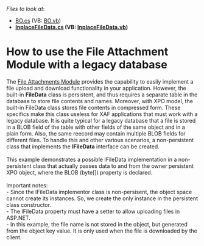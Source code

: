 <!-- default file list -->
*Files to look at*:

* [BO.cs](./CS/CustomFileDataSolution.Module/BusinessObjects/BO.cs) (VB: [BO.vb](./VB/CustomFileDataSolution.Module/BusinessObjects/BO.vb))
* **[InplaceFileData.cs](./CS/CustomFileDataSolution.Module/BusinessObjects/InplaceFileData.cs) (VB: [InplaceFileData.vb](./VB/CustomFileDataSolution.Module/BusinessObjects/InplaceFileData.vb))**
<!-- default file list end -->
# How to use the File Attachment Module with a legacy database


The <a href="https://documentation.devexpress.com/eXpressAppFramework/CustomDocument112781.aspx">File Attachments Module</a> provides the capability to easily implement a file upload and download functionality in your application. However, the built-in <strong>FileData</strong> class is persistent, and thus requires a separate table in the database to store file contents and names. Moreover, with XPO model, the built-in FileData class stores file contents in compressed form. These specifics make this class useless for XAF applications that must work with a legacy database. It is quite typical for a legacy database that a file is stored in a BLOB field of the table with other fields of the same object and in a plain form. Also, the same reecord may contain multiple BLOB fields for different files. To handle this and other various scenarios, a non-persistent class that implements the <strong>IFileData</strong> interface can be created.<br /><br />This example demonstrates a possible IFileData implementation in a non-persistent class that actually passes data to and from the owner persistent XPO object, where the BLOB (byte[]) property is declared.<br /><br />Important notes:<br />- Since the IFileData implementor class is non-persisent, the object space cannot create its instances. So, we create the only instance in the persistent class constructor.<br />- The IFileData property must have a setter to allow uploading files in ASP.NET.<br />- In this example, the file name is not stored in the object, but generated from the object key value. It is only used when the file is downloaded by the client.<br /><br />

<br/>


